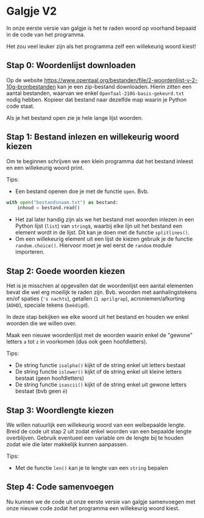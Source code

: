 # Galgje V2

In onze eerste versie van galgje is het te raden woord op voorhand bepaald in de code van het programma.

Het zou veel leuker zijn als het programma zelf een willekeurig woord kiest!

## Stap 0: Woordenlijst downloaden

Op de website https://www.opentaal.org/bestanden/file/2-woordenlijst-v-2-10g-bronbestanden kan je een zip-bestand downloaden. Hierin zitten een aantal bestanden, waarvan we enkel `OpenTaal-210G-basis-gekeurd.txt` nodig hebben. Kopieer dat bestand naar dezelfde map waarin je Python code staat.

Als je het bestand open zie je hele lange lijst woorden.

## Stap 1: Bestand inlezen en willekeurig woord kiezen

Om te beginnen schrijven we een klein programma dat het bestand inleest en een willekeurig woord print.

Tips:
* Een bestand openen doe je met de functie `open`. Bvb.

```python
with open("bestandsnaam.txt") as bestand:
    inhoud = bestand.read()
```

* Het zal later handig zijn als we het bestand met woorden inlezen in een Python lijst (`list`) van `string`s, waarbij elke lijn uit het bestand een element wordt in de lijst. Dit kan je doen met de functie `splitlines()`.
* Om een willekeurig element uit een lijst de kiezen gebruik je de functie `random.choice()`. Hiervoor moet je wel eerst de `random` module importeren.

## Stap 2: Goede woorden kiezen

Het is je misschien al opgevallen dat de woordenlijst een aantal elementen bevat die wel erg moeilijk te raden zijn. Bvb. woorden met aanhalingstekens en/of spaties (`'s nachts`), getallen (`1 aprilgrap`), acroniemen/afkorting (`ADHD`), speciale tekens (`beëdigd`).

In deze stap bekijken we elke woord uit het bestand en houden we enkel woorden die we willen over.

Maak een nieuwe woordenlijst met de woorden waarin enkel de "gewone" letters `a` tot `z` in voorkomen (dus ook geen hoofdletters).

Tips:
* De string functie `isalpha()` kijkt of de string enkel uit letters bestaat
* De string functie `islower()` kijkt of de string enkel uit kleine letters bestaat (geen hoofdletters)
* De string functie `isascii()` kijkt of de string enkel uit gewone letters bestaat (bvb geen `ë`)

## Stap 3: Woordlengte kiezen

We willen natuurlijk een willekeurig woord van een welbepaalde lengte. Breid de code uit stap 2 uit zodat enkel woorden van een bepaalde lengte overblijven. Gebruik eventueel een variable om de lengte bij te houden zodat wie die later makkelijk kunnen aanpassen.

Tips:
* Met de functie `len()` kan je te lengte van een `string` bepalen

## Step 4: Code samenvoegen

Nu kunnen we de code uit onze eerste versie van galgje samenvoegen met onze nieuwe code zodat het programma een willekeurig woord kiest.
